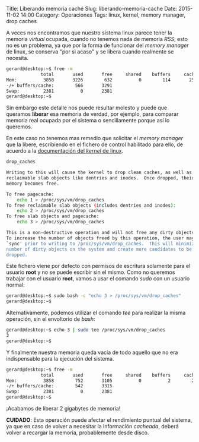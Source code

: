 Title: Liberando memoria caché
Slug: liberando-memoria-cache
Date: 2015-11-02 14:00
Category: Operaciones
Tags: linux, kernel, memory manager, drop caches



A veces nos encontramos que nuestro sistema linux parece tener la memoria *virtual* ocupada, cuando no tenemos nada de memoria *RSS*; esto no es un problema, ya que por la forma de funcionar del *memory manager* de linux, se conserva "por si acaso" y se libera cuando realmente se necesita.

```bash
gerard@desktop:~$ free -m
             total       used       free     shared    buffers     cached
Mem:          3858       3226        632          0        114       2545
-/+ buffers/cache:        566       3291
Swap:         2381          0       2381
gerard@desktop:~$ 
```

Sin embargo este detalle nos puede resultar molesto y puede que queramos **liberar** esa memoria de verdad, por ejemplo, para comparar memoria real ocupada por el sistema o sencillamente porque así lo queremos.

En este caso no tenemos mas remedio que solicitar el *memory manager* que la libere, escribiendo en el fichero de control habilitado para ello, de acuerdo a la [documentación del *kernel* de linux](https://www.kernel.org/doc/Documentation/sysctl/vm.txt).

```bash
drop_caches

Writing to this will cause the kernel to drop clean caches, as well as
reclaimable slab objects like dentries and inodes.  Once dropped, their
memory becomes free.

To free pagecache:
    echo 1 > /proc/sys/vm/drop_caches
To free reclaimable slab objects (includes dentries and inodes):
    echo 2 > /proc/sys/vm/drop_caches
To free slab objects and pagecache:
    echo 3 > /proc/sys/vm/drop_caches

This is a non-destructive operation and will not free any dirty objects.
To increase the number of objects freed by this operation, the user may run
`sync' prior to writing to /proc/sys/vm/drop_caches.  This will minimize the
number of dirty objects on the system and create more candidates to be
dropped.
```

Este fichero viene por defecto con permisos de escritura solamente para el usuario **root** y no se puede escribir sin el mismo. Como no queremos trabajar con el usuario **root**, vamos a usar el comando *sudo* con un usuario normal:

```bash
gerard@desktop:~$ sudo bash -c "echo 3 > /proc/sys/vm/drop_caches"
gerard@desktop:~$ 
```

Alternativamente, podemos utilizar el comando *tee* para realizar la misma operación, sin el envoltorio de *bash*:

```bash
gerard@desktop:~$ echo 3 | sudo tee /proc/sys/vm/drop_caches
3
gerard@desktop:~$ 
```

Y finalmente nuestra memoria queda vacía de todo aquello que no era indispensable para la ejecución del sistema.

```bash
gerard@desktop:~$ free -m
             total       used       free     shared    buffers     cached
Mem:          3858        752       3105          0          2        207
-/+ buffers/cache:        542       3315
Swap:         2381          0       2381
gerard@desktop:~$ 
```

¡Acabamos de liberar 2 gigabytes de memoria!

**CUIDADO**: Esta operación puede afectar el rendimiento puntual del sistema, ya que en caso de volver a necesitar la información *cacheada*, deberá volver a recargar la memoria, probablemente desde disco.
